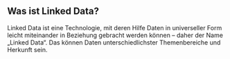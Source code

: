 ## Was ist Linked Data?

Linked Data ist eine Technologie, mit deren Hilfe Daten in universeller Form leicht miteinander in Beziehung gebracht werden können – daher der Name „Linked Data“. Das können Daten unterschiedlichster Themenbereiche und Herkunft sein.
